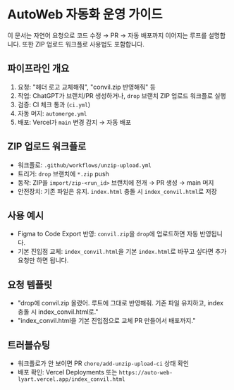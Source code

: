 # AutoWeb 자동화 운영 가이드

이 문서는 자연어 요청으로 코드 수정 → PR → 자동 배포까지 이어지는 루프를 설명합니다. 또한 ZIP 업로드 워크플로 사용법도 포함합니다.

## 파이프라인 개요
1) 요청: "헤더 로고 교체해줘", "convil.zip 반영해줘" 등
2) 작업: ChatGPT가 브랜치/PR 생성하거나, `drop` 브랜치 ZIP 업로드 워크플로 실행
3) 검증: CI 체크 통과 (`ci.yml`)
4) 자동 머지: `automerge.yml`
5) 배포: Vercel가 `main` 변경 감지 → 자동 배포

## ZIP 업로드 워크플로
- 워크플로: `.github/workflows/unzip-upload.yml`
- 트리거: `drop` 브랜치에 `*.zip` push
- 동작: ZIP을 `import/zip-<run_id>` 브랜치에 전개 → PR 생성 → main 머지
- 안전장치: 기존 파일은 유지. `index.html` 충돌 시 `index_convil.html`로 저장

## 사용 예시
- Figma to Code Export 반영: `convil.zip`을 `drop`에 업로드하면 자동 반영됩니다.
- 기본 진입점 교체: `index_convil.html`을 기본 `index.html`로 바꾸고 싶다면 추가 요청만 하면 됩니다.

## 요청 템플릿
- "drop에 convil.zip 올렸어. 루트에 그대로 반영해줘. 기존 파일 유지하고, index 충돌 시 index_convil.html로."
- "index_convil.html을 기본 진입점으로 교체 PR 만들어서 배포까지."

## 트러블슈팅
- 워크플로가 안 보이면 PR `chore/add-unzip-upload-ci` 상태 확인
- 배포 확인: Vercel Deployments 또는 `https://auto-web-lyart.vercel.app/index_convil.html`
